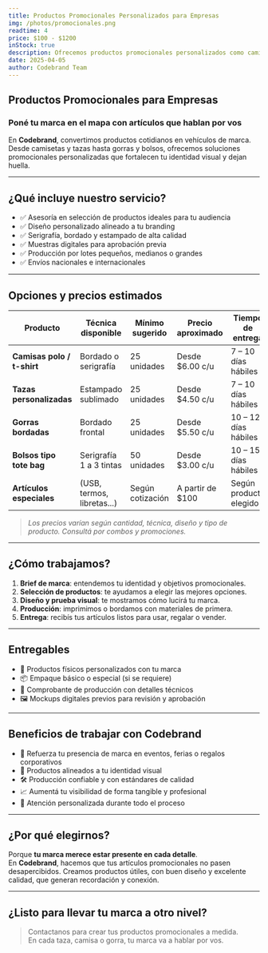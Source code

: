 ```yaml
---
title: Productos Promocionales Personalizados para Empresas
img: /photos/promocionales.png
readtime: 4
price: $100 - $1200
inStock: true
description: Ofrecemos productos promocionales personalizados como camisas, tazas, gorras y más. Serigrafía, bordado y estampado profesional para posicionar tu marca con estilo y coherencia. Ideal para empresas que buscan visibilidad duradera.
date: 2025-04-05
author: Codebrand Team
---
```


## Productos Promocionales para Empresas

### Poné tu marca en el mapa con artículos que hablan por vos

En **Codebrand**, convertimos productos cotidianos en vehículos de marca. Desde camisetas y tazas hasta gorras y bolsos, ofrecemos soluciones promocionales personalizadas que fortalecen tu identidad visual y dejan huella.

---

## ¿Qué incluye nuestro servicio?

- ✅ Asesoría en selección de productos ideales para tu audiencia
- ✅ Diseño personalizado alineado a tu branding
- ✅ Serigrafía, bordado y estampado de alta calidad
- ✅ Muestras digitales para aprobación previa
- ✅ Producción por lotes pequeños, medianos o grandes
- ✅ Envíos nacionales e internacionales

---

## Opciones y precios estimados

| Producto              | Técnica disponible         | Mínimo sugerido | Precio aproximado | Tiempo de entrega     |
|-----------------------|----------------------------|------------------|--------------------|------------------------|
| **Camisas polo / t-shirt** | Bordado o serigrafía         | 25 unidades       | Desde $6.00 c/u     | 7 – 10 días hábiles    |
| **Tazas personalizadas**  | Estampado sublimado         | 25 unidades       | Desde $4.50 c/u     | 7 – 10 días hábiles    |
| **Gorras bordadas**       | Bordado frontal             | 25 unidades       | Desde $5.50 c/u     | 10 – 12 días hábiles   |
| **Bolsos tipo tote bag**  | Serigrafía 1 a 3 tintas      | 50 unidades       | Desde $3.00 c/u     | 10 – 15 días hábiles   |
| **Artículos especiales**  | (USB, termos, libretas...)   | Según cotización  | A partir de $100    | Según producto elegido |

> *Los precios varían según cantidad, técnica, diseño y tipo de producto. Consultá por combos y promociones.*

---

## ¿Cómo trabajamos?

1. **Brief de marca**: entendemos tu identidad y objetivos promocionales.
2. **Selección de productos**: te ayudamos a elegir las mejores opciones.
3. **Diseño y prueba visual**: te mostramos cómo lucirá tu marca.
4. **Producción**: imprimimos o bordamos con materiales de primera.
5. **Entrega**: recibís tus artículos listos para usar, regalar o vender.

---

## Entregables

- 🎽 Productos físicos personalizados con tu marca
- 📦 Empaque básico o especial (si se requiere)
- 🧾 Comprobante de producción con detalles técnicos
- 🖼 Mockups digitales previos para revisión y aprobación

---

## Beneficios de trabajar con Codebrand

- 💼 Refuerza tu presencia de marca en eventos, ferias o regalos corporativos
- 🎯 Productos alineados a tu identidad visual
- 🛠 Producción confiable y con estándares de calidad
- 📈 Aumentá tu visibilidad de forma tangible y profesional
- 🤝 Atención personalizada durante todo el proceso

---

## ¿Por qué elegirnos?

Porque **tu marca merece estar presente en cada detalle**.  
En **Codebrand**, hacemos que tus artículos promocionales no pasen desapercibidos. Creamos productos útiles, con buen diseño y excelente calidad, que generan recordación y conexión.

---

## ¿Listo para llevar tu marca a otro nivel?

> Contactanos para crear tus productos promocionales a medida.  
> En cada taza, camisa o gorra, tu marca va a hablar por vos.
